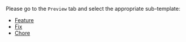 Please go to the `Preview` tab and select the appropriate sub-template:

- [Feature](?expand=1&template=feature.md)
- [Fix](?expand=1&template=fix.md)
- [Chore](?expand=1&template=chore.md)